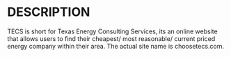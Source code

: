 # DESCRIPTION
TECS is short for Texas Energy Consulting Services, its an online website that allows users to find their cheapest/ most reasonable/ current priced energy company within their area. The actual site name is choosetecs.com.

